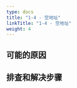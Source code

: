 ```yaml
---
type: docs
title: "1-4 - 空地址"
linkTitle: "1-4 - 空地址"
weight: 4
---
```


## 可能的原因

## 排查和解决步骤

<p style="margin-top: 3rem;"> </p>